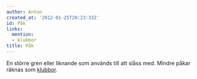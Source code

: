 ```yaml
---
author: Anton
created_at: '2012-01-25T20:23:33Z'
id: Påk
links:
  mention:
  - klubbor
title: Påk
---
```


En större gren eller liknande som används till att slåss med. Mindre påkar räknas som [klubbor].

  [klubbor]: klubbor

